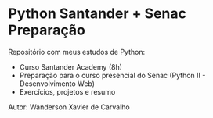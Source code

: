# Python Santander + Senac Preparação
Repositório com meus estudos de Python:
- Curso Santander Academy (8h)
- Preparação para o curso presencial do Senac (Python II - Desenvolvimento Web)
- Exercícios, projetos e resumo

Autor: Wanderson Xavier de Carvalho